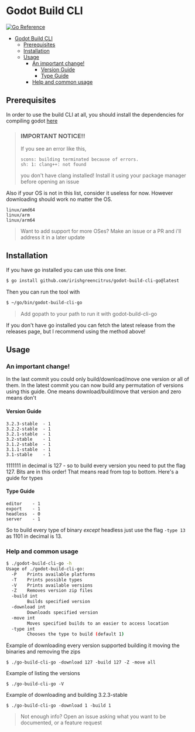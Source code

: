 # Godot Build CLI
[![Go Reference](https://pkg.go.dev/badge/github.com/irishgreencitrus/godot-build-cli-go.svg)](https://pkg.go.dev/github.com/irishgreencitrus/godot-build-cli-go)
- [Godot Build CLI](#godot-build-cli)
  - [Prerequisites](#prerequisites)
  - [Installation](#installation)
  - [Usage](#usage)
    - [An important change!](#an-important-change)
      - [Version Guide](#version-guide)
      - [Type Guide](#type-guide)
    - [Help and common usage](#help-and-common-usage)
## Prerequisites

In order to use the build CLI at all, you should install the dependencies for compiling godot [here](https://docs.godotengine.org/en/stable/development/compiling/compiling_for_x11.html#distro-specific-one-liners)
>### IMPORTANT NOTICE!!
>If you see an error like this,
>```
>scons: building terminated because of errors.
>sh: 1: clang++: not found
>```
>you don't have clang installed! Install it using your package manager before opening an issue

Also if your OS is not in this list, consider it useless for now. However downloading should work no matter the OS. 
```
linux/amd64
linux/arm
linux/arm64
```
> Want to add support for more OSes?
> Make an issue or a PR and i'll address it in a later update
## Installation

If you have go installed you can use this one liner.
```bash
$ go install github.com/irishgreencitrus/godot-build-cli-go@latest
```
Then you can run the tool with
```bash
$ ~/go/bin/godot-build-cli-go
```
> Add gopath to your path to run it with godot-build-cli-go


If you don't have go installed you can fetch the latest release from the releases page, but I recommend using the method above!

## Usage
### An important change!
In the last commit you could only build/download/move one version or all of them.
In the latest commit you can now build any permutation of versions using this guide. One means download/build/move that version and zero means don't
#### Version Guide
```
3.2.3-stable  - 1
3.2.2-stable  - 1
3.2.1-stable  - 1
3.2-stable    - 1
3.1.2-stable  - 1
3.1.1-stable  - 1
3.1-stable    - 1
```
1111111 in decimal is 127 - so to build every version you need to put the flag 127. Bits are in this order! That means read from top to bottom. Here's a guide for types
#### Type Guide
```
editor    - 1
export    - 1
headless  - 0
server    - 1
```
So to build every type of binary *except* headless just use the flag `-type 13` as 1101 in decimal is 13.

### Help and common usage

```sh
$ ./godot-build-cli-go -h
Usage of ./godot-build-cli-go:
  -P	Prints available platforms
  -T	Prints possible types
  -V	Prints available versions
  -Z	Removes version zip files
  -build int
    	Builds specified version
  -download int
    	Downloads specified version
  -move int
    	Moves specified builds to an easier to access location
  -type int
    	Chooses the type to build (default 1)
```

Example of downloading every version supported building it moving the binaries and removing the zips

```
$ ./go-build-cli-go -download 127 -build 127 -Z -move all
```

Example of listing the versions
```
$ ./go-build-cli-go -V
```

Example of downloading and building 3.2.3-stable

```
$ ./go-build-cli-go -download 1 -build 1
```

> Not enough info? Open an issue asking what you want to be documented, or a feature request





